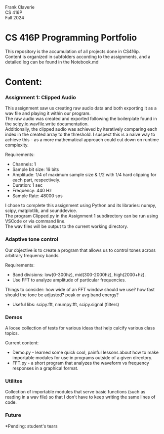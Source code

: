 Frank Claverie  
CS 416P  
Fall 2024

# CS 416P Programming Portfolio
This repository is the accumulation of all projects done in CS416p.  
Content is organized in subfolders according to the assignments, and a detailed log can be found in the Notebook.md

# Content:
### Assignment 1: Clipped Audio
This assignment saw us creating raw audio data and both exporting it as a wav file and playing it within our program.  
The raw audio was created and exported following the boilerplate found in the scipy.io.wavfile.write documentation.  
Additionally, the clipped audio was achieved by iteratively comparing each index in the created array to the threshold.
I suspect this is a naive way to achieve this - as a more mathematical approach could cut down on runtime complexity.

Requirements:
* Channels: 1  
* Sample bit size: 16 bits  
* Amplitude: 1/4 of maximum sample size & 1/2 with 1/4 hard clipping for each part, respectively.
* Duration: 1 sec
* Frequency: 440 Hz
* Sample Rate: 48000 sps

I chose to complete this assignment using Python and its libraries: numpy, scipy, matplotlib, and sounddevice.  
The program Clipped.py in the Assignment 1 subdirectory can be run using VSCode or via command line.  
The wav files will be output to the current working directory.

### Adaptive tone control
Our objective is to create a program that allows us to control tones across arbitrary frequency bands. 

Requirements:
* Band divisions: low(0-300hz), mid(300-2000hz), high(2000+hz).
* Use FFT to analyze amplitude of particular frequencies.

Things to consider: how wide of an FFT window should we use? how fast should the tone be adjusted? peak or avg band energy?

* Useful libs: scipy.fft, nnumpy.fft, scipy.signal (filters)

### Demos
A loose collection of tests for various ideas that help calcify various class topics.

Current content:
* Demo.py - learned some quick cool, painful lessons about how to make importable modules for use in programs outside of a given directory.
* FFT.py - a short program that analyzes the waveform vs frequency responses in a graphical format.

### Utilites
Collection of importable modules that serve basic functions (such as reading in a wav file) so that I don't have to keep writing the same lines of code.

### Future
*Pending: student's tears

